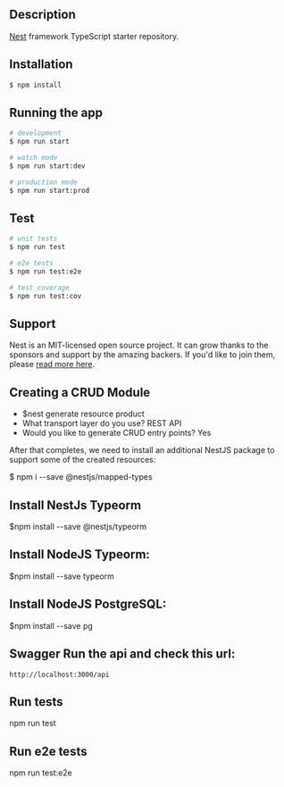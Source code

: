 ## Description

[Nest](https://github.com/nestjs/nest) framework TypeScript starter repository.

## Installation

```bash
$ npm install
```

## Running the app

```bash
# development
$ npm run start

# watch mode
$ npm run start:dev

# production mode
$ npm run start:prod
```

## Test

```bash
# unit tests
$ npm run test

# e2e tests
$ npm run test:e2e

# test coverage
$ npm run test:cov
```

## Support

Nest is an MIT-licensed open source project. It can grow thanks to the sponsors and support by the amazing backers. If you'd like to join them, please [read more here](https://docs.nestjs.com/support).


## Creating a CRUD Module

- $nest generate resource product
- What transport layer do you use? REST API
- Would you like to generate CRUD entry points? Yes

After that completes, we need to install an additional NestJS package to support some of the created resources:

$ npm i --save @nestjs/mapped-types


## Install NestJs Typeorm 
$npm install --save @nestjs/typeorm

## Install NodeJS Typeorm:
$npm install --save typeorm

## Install NodeJS PostgreSQL:
$npm install --save pg

## Swagger Run the api and check this url:
`http://localhost:3000/api`


## Run tests 
npm run test

## Run e2e tests 
npm run test:e2e
